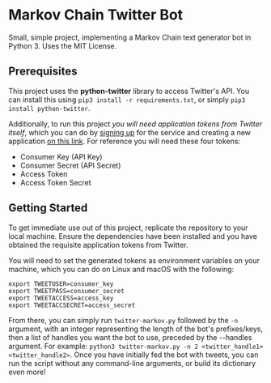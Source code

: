 # Markov Chain Twitter Bot

Small, simple project, implementing a Markov Chain text generator bot in Python 3. Uses the MIT License.

## Prerequisites

This project uses the **python-twitter** library to access Twitter's API. You can install this using `pip3 install -r requirements.txt`, or simply `pip3 install python-twitter`.

Additionally, to run this project *you will need application tokens from Twitter itself*, which you can do by [signing up](https://twitter.com/signup) for the service and creating a new application [on this link](https://apps.twitter.com/).  For reference you will need these four tokens:

- Consumer Key (API Key)
- Consumer Secret (API Secret)
- Access Token
- Access Token Secret

## Getting Started

To get immediate use out of this project, replicate the repository to your local machine. Ensure the dependencies have been installed and you have obtained the requisite application tokens from Twitter.

You will need to set the generated tokens as environment variables on your machine, which you can do on Linux and macOS with the following:

```
export TWEETUSER=consumer_key
export TWEETPASS=consumer_secret
export TWEETACCESS=access_key
export TWEETACCSECRET=access_secret
```

From there, you can simply run `twitter-markov.py` followed by the `-n` argument, with an integer representing the length of the bot's prefixes/keys, then a list of handles you want the bot to use, preceded by the --handles argument. For example: `python3 twitter-markov.py -n 2 <twitter_handle1> <twitter_handle2>`. Once you have initially fed the bot with tweets, you can run the script without any command-line arguments, or build its dictionary even more!
